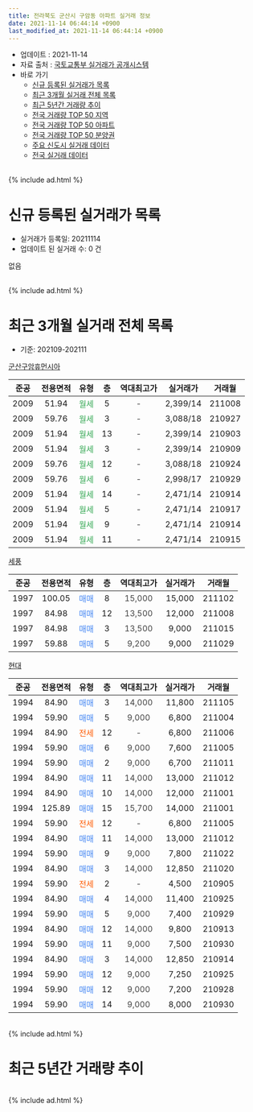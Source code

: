 ```yaml
---
title: 전라북도 군산시 구암동 아파트 실거래 정보
date: 2021-11-14 06:44:14 +0900
last_modified_at: 2021-11-14 06:44:14 +0900
---
```


* 업데이트 : 2021-11-14
* 자료 출처 : [국토교통부 실거래가 공개시스템](http://rt.molit.go.kr)
* 바로 가기
    * [신규 등록된 실거래가 목록](#신규-등록된-실거래가-목록)
    * [최근 3개월 실거래 전체 목록](#최근-3개월-실거래-전체-목록)
    * [최근 5년간 거래량 추이](#최근-5년간-거래량-추이)
    * [전국 거래량 TOP 50 지역](https://inasie.github.io/apt-trade-info/최근-3개월-전국에서-가장-거래가-많이-발생한-지역)
    * [전국 거래량 TOP 50 아파트](https://inasie.github.io/apt-trade-info/최근-3개월-전국에서-가장-거래가-많이-발생한-아파트)
    * [전국 거래량 TOP 50 분양권](https://inasie.github.io/apt-trade-info/최근-3개월-전국에서-가장-거래가-많이-발생한-분양권)
    * [주요 신도시 실거래 데이터](https://inasie.github.io/apt-trade-info/주요-신도시)
    * [전국 실거래 데이터](https://inasie.github.io/apt-trade-info/전국)
<br>
{% include ad.html %}
<br>

# 신규 등록된 실거래가 목록
* 실거래가 등록일: 20211114
* 업데이트 된 실거래 수: 0 건

없음

<br>
{% include ad.html %}
<br>

# 최근 3개월 실거래 전체 목록
* 기준: 202109-202111


[군산구암휴먼시아](https://search.naver.com/search.naver?query=%EC%A0%84%EB%9D%BC%EB%B6%81%EB%8F%84+%EA%B5%B0%EC%82%B0%EC%8B%9C+%EA%B5%AC%EC%95%94%EB%8F%99+%EA%B5%B0%EC%82%B0%EA%B5%AC%EC%95%94%ED%9C%B4%EB%A8%BC%EC%8B%9C%EC%95%84)

|준공|전용면적|유형|층|역대최고가|실거래가|거래월|
|:---:|:---:|:---:|:---:|:---:|:---:|:---:|
|2009|51.94|<span style="color:#34a853">월세</span>|5|<span style="color:#444444">-</span>|2,399/14|211008|
|2009|59.76|<span style="color:#34a853">월세</span>|3|<span style="color:#444444">-</span>|3,088/18|210927|
|2009|51.94|<span style="color:#34a853">월세</span>|13|<span style="color:#444444">-</span>|2,399/14|210903|
|2009|51.94|<span style="color:#34a853">월세</span>|3|<span style="color:#444444">-</span>|2,399/14|210909|
|2009|59.76|<span style="color:#34a853">월세</span>|12|<span style="color:#444444">-</span>|3,088/18|210924|
|2009|59.76|<span style="color:#34a853">월세</span>|6|<span style="color:#444444">-</span>|2,998/17|210929|
|2009|51.94|<span style="color:#34a853">월세</span>|14|<span style="color:#444444">-</span>|2,471/14|210914|
|2009|51.94|<span style="color:#34a853">월세</span>|5|<span style="color:#444444">-</span>|2,471/14|210917|
|2009|51.94|<span style="color:#34a853">월세</span>|9|<span style="color:#444444">-</span>|2,471/14|210914|
|2009|51.94|<span style="color:#34a853">월세</span>|11|<span style="color:#444444">-</span>|2,471/14|210915|

[세풍](https://search.naver.com/search.naver?query=%EC%A0%84%EB%9D%BC%EB%B6%81%EB%8F%84+%EA%B5%B0%EC%82%B0%EC%8B%9C+%EA%B5%AC%EC%95%94%EB%8F%99+%EC%84%B8%ED%92%8D)

|준공|전용면적|유형|층|역대최고가|실거래가|거래월|
|:---:|:---:|:---:|:---:|:---:|:---:|:---:|
|1997|100.05|<span style="color:#4285f3">매매</span>|8|<span style="color:#444444">15,000</span>|15,000|211102|
|1997|84.98|<span style="color:#4285f3">매매</span>|12|<span style="color:#444444">13,500</span>|12,000|211008|
|1997|84.98|<span style="color:#4285f3">매매</span>|3|<span style="color:#444444">13,500</span>|9,000|211015|
|1997|59.88|<span style="color:#4285f3">매매</span>|5|<span style="color:#444444">9,200</span>|9,000|211029|

[현대](https://search.naver.com/search.naver?query=%EC%A0%84%EB%9D%BC%EB%B6%81%EB%8F%84+%EA%B5%B0%EC%82%B0%EC%8B%9C+%EA%B5%AC%EC%95%94%EB%8F%99+%ED%98%84%EB%8C%80)

|준공|전용면적|유형|층|역대최고가|실거래가|거래월|
|:---:|:---:|:---:|:---:|:---:|:---:|:---:|
|1994|84.90|<span style="color:#4285f3">매매</span>|3|<span style="color:#444444">14,000</span>|11,800|211105|
|1994|59.90|<span style="color:#4285f3">매매</span>|5|<span style="color:#444444">9,000</span>|6,800|211004|
|1994|84.90|<span style="color:#ff5a00">전세</span>|12|<span style="color:#444444">-</span>|6,800|211006|
|1994|59.90|<span style="color:#4285f3">매매</span>|6|<span style="color:#444444">9,000</span>|7,600|211005|
|1994|59.90|<span style="color:#4285f3">매매</span>|2|<span style="color:#444444">9,000</span>|6,700|211011|
|1994|84.90|<span style="color:#4285f3">매매</span>|11|<span style="color:#444444">14,000</span>|13,000|211012|
|1994|84.90|<span style="color:#4285f3">매매</span>|10|<span style="color:#444444">14,000</span>|12,000|211001|
|1994|125.89|<span style="color:#4285f3">매매</span>|15|<span style="color:#444444">15,700</span>|14,000|211001|
|1994|59.90|<span style="color:#ff5a00">전세</span>|12|<span style="color:#444444">-</span>|6,800|211005|
|1994|84.90|<span style="color:#4285f3">매매</span>|11|<span style="color:#444444">14,000</span>|13,000|211012|
|1994|59.90|<span style="color:#4285f3">매매</span>|9|<span style="color:#444444">9,000</span>|7,800|211022|
|1994|84.90|<span style="color:#4285f3">매매</span>|3|<span style="color:#444444">14,000</span>|12,850|211020|
|1994|59.90|<span style="color:#ff5a00">전세</span>|2|<span style="color:#444444">-</span>|4,500|210905|
|1994|84.90|<span style="color:#4285f3">매매</span>|4|<span style="color:#444444">14,000</span>|11,400|210925|
|1994|59.90|<span style="color:#4285f3">매매</span>|5|<span style="color:#444444">9,000</span>|7,400|210929|
|1994|84.90|<span style="color:#4285f3">매매</span>|12|<span style="color:#444444">14,000</span>|9,800|210913|
|1994|59.90|<span style="color:#4285f3">매매</span>|11|<span style="color:#444444">9,000</span>|7,500|210930|
|1994|84.90|<span style="color:#4285f3">매매</span>|3|<span style="color:#444444">14,000</span>|12,850|210914|
|1994|59.90|<span style="color:#4285f3">매매</span>|12|<span style="color:#444444">9,000</span>|7,250|210925|
|1994|59.90|<span style="color:#4285f3">매매</span>|12|<span style="color:#444444">9,000</span>|7,200|210928|
|1994|59.90|<span style="color:#4285f3">매매</span>|14|<span style="color:#444444">9,000</span>|8,000|210930|


<br>
{% include ad.html %}
<br>

# 최근 5년간 거래량 추이


<div style="width:100%;">
    <canvas id="deal_progress" height="200"></canvas>
</div>

<script>
new Chart(document.getElementById("deal_progress"), {
    type: 'line',
    data: {
        labels: ['201611','201612','201701','201702','201703','201704','201705','201706','201707','201708','201709','201710','201711','201712','201801','201802','201803','201804','201805','201806','201807','201808','201809','201810','201811','201812','201901','201902','201903','201904','201905','201906','201907','201908','201909','201910','201911','201912','202001','202002','202003','202004','202005','202006','202007','202008','202009','202010','202011','202012','202101','202102','202103','202104','202105','202106','202107','202108','202109','202110','202111'],
        datasets: [{
            label: '매매',
            pointRadius: 1,
            data: [7, 5, 2, 3, 8, 5, 5, 2, 6, 6, 4, 4, 5, 1, 6, 1, 9, 5, 3, 3, 4, 7, 6, 8, 7, 3, 4, 6, 3, 6, 4, 2, 3, 7, 6, 3, 3, 6, 1, 15, 5, 9, 8, 11, 4, 10, 13, 14, 13, 13, 19, 4, 5, 23, 12, 14, 13, 7, 8, 12, 2],
            borderColor: "rgba(255, 201, 14, 1)",
            backgroundColor: "rgba(255, 201, 14, 0.5)",
            fill: false,
            lineTension: 0
        },{
            label: '전월세',
            pointRadius: 1,
            data: [6, 2, 3, 1, 5, 4, 2, 2, 1, 2, 5, 6, 2, 3, 4, 6, 6, 5, 5, 2, 7, 3, 2, 4, 4, 4, 0, 5, 4, 3, 4, 6, 3, 5, 3, 9, 4, 2, 4, 4, 3, 1, 4, 3, 2, 5, 9, 3, 6, 0, 0, 4, 5, 5, 7, 3, 3, 3, 10, 3, 0],
            borderColor: "rgba(0, 141, 185, 1)",
            backgroundColor: "rgba(0, 141, 185, 0.5)",
            fill: false,
            lineTension: 0
        }
        ]
    },
    options: {
        responsive: true,
        title: {
            display: false
        },
        tooltips: {
            mode: 'index',
            intersect: false
        },
        hover: {
            mode: 'nearest',
            intersect: true
        },
        scales: {
            xAxes: [{
                display: true,
                scaleLabel: {
                    display: true,
                    labelString: '년/월'
                }
            }],
            yAxes: [{
                display: true,
                ticks: {
                    suggestedMin: 0,
                },
                scaleLabel: {
                    display: true,
                    labelString: '실거래 수'
                }
            }]
        }
    }
});

</script>


<br>
{% include ad.html %}
<br>

